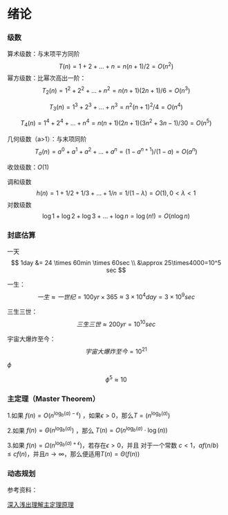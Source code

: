 # 绪论

### 级数

算术级数：与末项平方同阶
$$
T(n)=1+2+...+n=n(n+1)/2=O(n^2)
$$
幂方级数：比幂次高出一阶：
$$
T_2(n)=1^2+2^2+...+n^2=n(n+1)(2n+1)/6=O(n^3)
$$

$$
T_3(n)=1^3+2^3+...+n^3=n^2(n+1)^2/4=O(n^4)
$$

$$
T_4(n)=1^4+2^4+...+n^4=n(n+1)(2n+1)(3n^2+3n-1)/30=O(n^5)
$$



几何级数（a>1）：与末项同阶
$$
T_a(n)=a^0+a^1+a^2+...+a^n=(1-a^{n+1})/(1-a)=O(a^n)
$$


收敛级数：$O(1)$



调和级数
$$
h(n)=1+1/2+1/3+...+1/n=1/(1-\lambda)=O(1),0<\lambda<1
$$
对数级数
$$
\log1+\log2+\log3+...+\log n=\log(n!)=O(n\log n)
$$





### 封底估算

一天
$$
1day &= 24 \times 60min \times 60sec \\
	&\approx 25\times4000=10^5 sec
$$

一生：
$$
一生 \approx 一世纪 = 100yr \times365\approx3\times 10^4day=3\times10^9 sec
$$


三生三世：
$$
三生三世\approx200yr=10^{10}sec
$$


宇宙大爆炸至今：
$$
宇宙大爆炸至今=10^{21}
$$

$\phi$

$$\phi^5 \approx 10$$



### 主定理（Master Theorem）

1.如果 $f(n)=O(n^{\log_b (a)-\epsilon})$ ，如果$\epsilon >0$，那么$T=(n^{\log_b (a)})$

2.如果 $f(n)=\Theta (n^{\log_b (a)})$ ，那么 $T(n)=O(n^{\log_b(a)} \cdot \log(n))$

3.如果 $f(n)=\Omega(n^{\log_b (a)+\epsilon})$，若存在$\epsilon>0$，并且 对于一个常数 $c< 1$，$af(n/b)\leq cf(n)$，并且$n \rightarrow \infty$，那么便适用$T(n)=\Theta(f(n))$





### 动态规划







参考资料：

[深入浅出理解主定理原理](https://blog.restkhz.com/post/how-master-theorem-works)